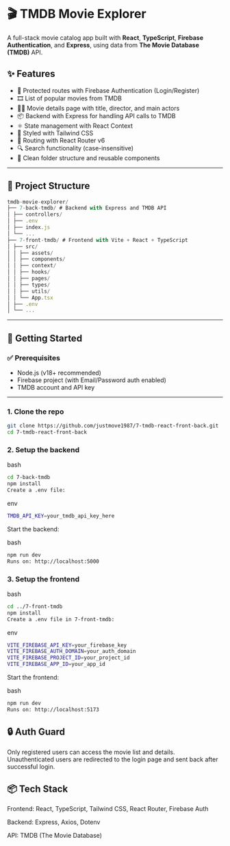 # 🎬 TMDB Movie Explorer

A full-stack movie catalog app built with **React**, **TypeScript**, **Firebase Authentication**, and **Express**, using data from **The Movie Database (TMDB)** API.

## ✨ Features

- 🔐 Protected routes with Firebase Authentication (Login/Register)
- 🎞️ List of popular movies from TMDB
- 🧑‍💼 Movie details page with title, director, and main actors
- 📦 Backend with Express for handling API calls to TMDB
- ⚛️ State management with React Context
- 🎨 Styled with Tailwind CSS
- 🔄 Routing with React Router v6
- 🔍 Search functionality (case-insensitive)
- 📁 Clean folder structure and reusable components

---

## 📁 Project Structure


```js
tmdb-movie-explorer/
├── 7-back-tmdb/ # Backend with Express and TMDB API
│ ├── controllers/
│ ├── .env
│ ├── index.js
│ └── ...
├── 7-front-tmdb/ # Frontend with Vite + React + TypeScript
│ ├── src/
│ │ ├── assets/
│ │ ├── components/
│ │ ├── context/
│ │ ├── hooks/
│ │ ├── pages/
│ │ ├── types/
│ │ ├── utils/
│ │ └── App.tsx
│ ├── .env
│ └── ...
```

---

## 🚀 Getting Started

### ✅ Prerequisites

- Node.js (v18+ recommended)
- Firebase project (with Email/Password auth enabled)
- TMDB account and API key

---

### 1. Clone the repo

```bash
git clone https://github.com/justmove1987/7-tmdb-react-front-back.git
cd 7-tmdb-react-front-back
```


### 2. Setup the backend
bash
```bash
cd 7-back-tmdb
npm install
Create a .env file:
```
env
```bash
TMDB_API_KEY=your_tmdb_api_key_here
```
Start the backend:

bash
```bash
npm run dev
Runs on: http://localhost:5000
```
### 3. Setup the frontend
bash
```bash
cd ../7-front-tmdb
npm install
Create a .env file in 7-front-tmdb:
```
env
```bash
VITE_FIREBASE_API_KEY=your_firebase_key
VITE_FIREBASE_AUTH_DOMAIN=your_auth_domain
VITE_FIREBASE_PROJECT_ID=your_project_id
VITE_FIREBASE_APP_ID=your_app_id
```
Start the frontend:

bash
```bash
npm run dev
Runs on: http://localhost:5173
```



## 🔒 Auth Guard
Only registered users can access the movie list and details.
Unauthenticated users are redirected to the login page and sent back after successful login.

## 📦 Tech Stack
Frontend: React, TypeScript, Tailwind CSS, React Router, Firebase Auth

Backend: Express, Axios, Dotenv

API: TMDB (The Movie Database)


